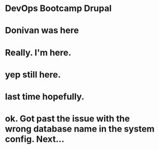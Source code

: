 # DevOps Bootcamp Drupal
# Donivan was here
# Really.  I'm here.
# yep still here.
# last time hopefully.
# ok.  Got past the issue with the wrong database name in the system config.  Next...

